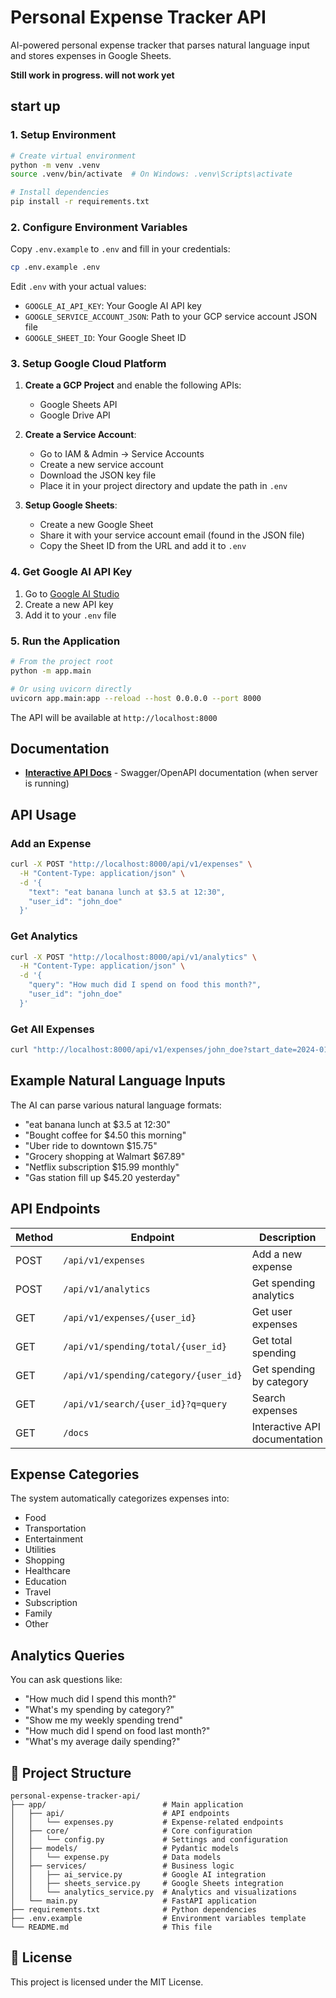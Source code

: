 # Personal Expense Tracker API

AI-powered personal expense tracker that parses natural language input and stores expenses in Google Sheets.

__Still work in progress. will not work yet__

## start up

### 1. Setup Environment

```bash
# Create virtual environment
python -m venv .venv
source .venv/bin/activate  # On Windows: .venv\Scripts\activate

# Install dependencies
pip install -r requirements.txt
```

### 2. Configure Environment Variables

Copy `.env.example` to `.env` and fill in your credentials:

```bash
cp .env.example .env
```

Edit `.env` with your actual values:
- `GOOGLE_AI_API_KEY`: Your Google AI API key
- `GOOGLE_SERVICE_ACCOUNT_JSON`: Path to your GCP service account JSON file
- `GOOGLE_SHEET_ID`: Your Google Sheet ID

### 3. Setup Google Cloud Platform

1. **Create a GCP Project** and enable the following APIs:
   - Google Sheets API
   - Google Drive API

2. **Create a Service Account**:
   - Go to IAM & Admin → Service Accounts
   - Create a new service account
   - Download the JSON key file
   - Place it in your project directory and update the path in `.env`

3. **Setup Google Sheets**:
   - Create a new Google Sheet
   - Share it with your service account email (found in the JSON file)
   - Copy the Sheet ID from the URL and add it to `.env`

### 4. Get Google AI API Key

1. Go to [Google AI Studio](https://aistudio.google.com/app/apikey)
2. Create a new API key
3. Add it to your `.env` file

### 5. Run the Application

```bash
# From the project root
python -m app.main

# Or using uvicorn directly
uvicorn app.main:app --reload --host 0.0.0.0 --port 8000
```

The API will be available at `http://localhost:8000`

## Documentation

- **[Interactive API Docs](http://localhost:8000/docs)** - Swagger/OpenAPI documentation (when server is running)

## API Usage

### Add an Expense

```bash
curl -X POST "http://localhost:8000/api/v1/expenses" \
  -H "Content-Type: application/json" \
  -d '{
    "text": "eat banana lunch at $3.5 at 12:30",
    "user_id": "john_doe"
  }'
```

### Get Analytics

```bash
curl -X POST "http://localhost:8000/api/v1/analytics" \
  -H "Content-Type: application/json" \
  -d '{
    "query": "How much did I spend on food this month?",
    "user_id": "john_doe"
  }'
```

### Get All Expenses

```bash
curl "http://localhost:8000/api/v1/expenses/john_doe?start_date=2024-01-01&category=food"
```


## Example Natural Language Inputs

The AI can parse various natural language formats:

- "eat banana lunch at $3.5 at 12:30"
- "Bought coffee for $4.50 this morning"
- "Uber ride to downtown $15.75"
- "Grocery shopping at Walmart $67.89"
- "Netflix subscription $15.99 monthly"
- "Gas station fill up $45.20 yesterday"

## API Endpoints

| Method | Endpoint | Description |
|--------|----------|-------------|
| POST | `/api/v1/expenses` | Add a new expense |
| POST | `/api/v1/analytics` | Get spending analytics |
| GET | `/api/v1/expenses/{user_id}` | Get user expenses |
| GET | `/api/v1/spending/total/{user_id}` | Get total spending |
| GET | `/api/v1/spending/category/{user_id}` | Get spending by category |
| GET | `/api/v1/search/{user_id}?q=query` | Search expenses |
| GET | `/docs` | Interactive API documentation |

## Expense Categories

The system automatically categorizes expenses into:
- Food
- Transportation
- Entertainment
- Utilities
- Shopping
- Healthcare
- Education
- Travel
- Subscription
- Family
- Other

## Analytics Queries

You can ask questions like:
- "How much did I spend this month?"
- "What's my spending by category?"
- "Show me my weekly spending trend"
- "How much did I spend on food last month?"
- "What's my average daily spending?"

## 📁 Project Structure

```
personal-expense-tracker-api/
├── app/                          # Main application
│   ├── api/                      # API endpoints
│   │   └── expenses.py           # Expense-related endpoints
│   ├── core/                     # Core configuration
│   │   └── config.py             # Settings and configuration
│   ├── models/                   # Pydantic models
│   │   └── expense.py            # Data models
│   ├── services/                 # Business logic
│   │   ├── ai_service.py         # Google AI integration
│   │   ├── sheets_service.py     # Google Sheets integration
│   │   └── analytics_service.py  # Analytics and visualizations
│   └── main.py                   # FastAPI application
├── requirements.txt              # Python dependencies
├── .env.example                  # Environment variables template
└── README.md                     # This file
```

## 📄 License

This project is licensed under the MIT License.
